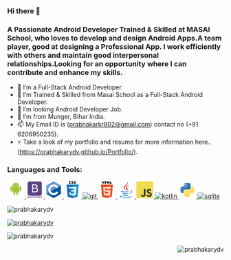 ﻿### Hi there 👋

### A Passionate Android Developer Trained & Skilled at MASAI School, who loves to develop and design Android Apps.A team player, good at designing a Professional App. I work efficiently with others and maintain good interpersonal relationships.Looking for an opportunity where I can contribute and enhance my skills.


- 🔭 I’m a Full-Stack Android Developer.
- 🌱 I’m Trained & Skilled from Masai School as a Full-Stack Android Developer.
- 👯 I’m looking Android Developer Job.
- 💬 I’m from Munger, Bihar India.
- 📫 My Email ID is (prabhakarkr802@gmail.com) contact no (+91 6206950235).
- ⚡ Take a look of my portfolio and resume for more information here..(https://prabhakarydv.github.io/Portfolio/).

<h3 align="left">Languages and Tools:</h3>
<p align="left"> <a href="https://developer.android.com" target="_blank"> <img src="https://raw.githubusercontent.com/devicons/devicon/master/icons/android/android-original-wordmark.svg" alt="android" width="40" height="40"/> </a> <a href="https://getbootstrap.com" target="_blank"> <img src="https://raw.githubusercontent.com/devicons/devicon/master/icons/bootstrap/bootstrap-plain-wordmark.svg" alt="bootstrap" width="40" height="40"/> </a> <a href="https://www.cprogramming.com/" target="_blank"> <img src="https://raw.githubusercontent.com/devicons/devicon/master/icons/c/c-original.svg" alt="c" width="40" height="40"/> </a> <a href="https://www.w3schools.com/css/" target="_blank"> <img src="https://raw.githubusercontent.com/devicons/devicon/master/icons/css3/css3-original-wordmark.svg" alt="css3" width="40" height="40"/> </a> <a href="https://git-scm.com/" target="_blank"> <img src="https://www.vectorlogo.zone/logos/git-scm/git-scm-icon.svg" alt="git" width="40" height="40"/> </a> <a href="https://www.w3.org/html/" target="_blank"> <img src="https://raw.githubusercontent.com/devicons/devicon/master/icons/html5/html5-original-wordmark.svg" alt="html5" width="40" height="40"/> </a> <a href="https://www.java.com" target="_blank"> <img src="https://raw.githubusercontent.com/devicons/devicon/master/icons/java/java-original.svg" alt="java" width="40" height="40"/> </a> <a href="https://developer.mozilla.org/en-US/docs/Web/JavaScript" target="_blank"> <img src="https://raw.githubusercontent.com/devicons/devicon/master/icons/javascript/javascript-original.svg" alt="javascript" width="40" height="40"/> </a> <a href="https://kotlinlang.org" target="_blank"> <img src="https://www.vectorlogo.zone/logos/kotlinlang/kotlinlang-icon.svg" alt="kotlin" width="40" height="40"/> </a> <a href="https://www.python.org" target="_blank"> <img src="https://raw.githubusercontent.com/devicons/devicon/master/icons/python/python-original.svg" alt="python" width="40" height="40"/> </a> <a href="https://www.sqlite.org/" target="_blank"> <img src="https://www.vectorlogo.zone/logos/sqlite/sqlite-icon.svg" alt="sqlite" width="40" height="40"/> </a> </p>

<p align="left"> <img src="https://komarev.com/ghpvc/?username=prabhakarydv&label=Profile%20views&color=0e75b6&style=flat" alt="prabhakarydv" /> </p>

<p align="left"> <a href="https://github.com/ryo-ma/github-profile-trophy"><img src="https://github-profile-trophy.vercel.app/?username=prabhakarydv" alt="prabhakarydv" /></a> </p>


<!-- ![Prabhakar's github stats]<p><img align="left" src="https://github-readme-stats.vercel.app/api?username=PrabhakarYdv&show_icons=true&theme=radical&locale=en" alt="prabhakarydv" /></p> -->
<p>&nbsp;<img align="left" src="https://github-readme-stats.vercel.app/api?username=PrabhakarYdv&show_icons=true&theme=radical&locale=en" alt="prabhakarydv" /></p>

<p>&nbsp;<img align="right" src="https://github-readme-stats.vercel.app/api/top-langs?username=prabhakarydv&show_icons=true&locale=en&layout=compact&theme=radical" alt="prabhakarydv" /></p>
